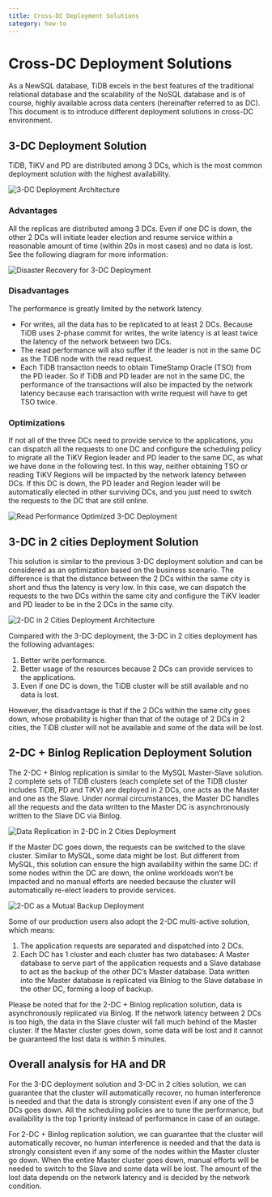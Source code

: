 ```yaml
---
title: Cross-DC Deployment Solutions
category: how-to
---
```


# Cross-DC Deployment Solutions

As a NewSQL database, TiDB excels in the best features of the traditional relational database and the scalability of the NoSQL database and is of course, highly available across data centers (hereinafter referred to as DC). This document is to introduce different deployment solutions in cross-DC environment.

## 3-DC Deployment Solution

TiDB, TiKV and PD are distributed among 3 DCs, which is the most common deployment solution with the highest availability.

![3-DC Deployment Architecture](/media/deploy-3dc.png)

### Advantages

All the replicas are distributed among 3 DCs. Even if one DC is down, the other 2 DCs will initiate leader election and resume service within a reasonable amount of time (within 20s in most cases) and no data is lost. See the following diagram for more information:

![Disaster Recovery for 3-DC Deployment](/media/deploy-3dc-dr.png)

### Disadvantages

The performance is greatly limited by the network latency.

- For writes, all the data has to be replicated to at least 2 DCs. Because TiDB uses 2-phase commit for writes, the write latency is at least twice the latency of the network between two DCs.
- The read performance will also suffer if the leader is not in the same DC as the TiDB node with the read request.
- Each TiDB transaction needs to obtain TimeStamp Oracle (TSO) from the PD leader. So if TiDB and PD leader are not in the same DC, the performance of the transactions will also be impacted by the network latency because each transaction with write request will have to get TSO twice.

### Optimizations

If not all of the three DCs need to provide service to the applications, you can dispatch all the requests to one DC and configure the scheduling policy to migrate all the TiKV Region leader and PD leader to the same DC, as what we have done in the following test. In this way, neither obtaining TSO or reading TiKV Regions will be impacted by the network latency between DCs. If this DC is down, the PD leader and Region leader will be automatically elected in other surviving DCs, and you just need to switch the requests to the DC that are still online.

![Read Performance Optimized 3-DC Deployment](/media/deploy-3dc-optimize.png)

## 3-DC in 2 cities Deployment Solution

This solution is similar to the previous 3-DC deployment solution and can be considered as an optimization based on the business scenario. The difference is that the distance between the 2 DCs within the same city is short and thus the latency is very low. In this case, we can dispatch the requests to the two DCs within the same city and configure the TiKV leader and PD leader to be in the 2 DCs in the same city.

![2-DC in 2 Cities Deployment Architecture](/media/deploy-2city3dc.png)

Compared with the 3-DC deployment, the 3-DC in 2 cities deployment has the following advantages:

1. Better write performance.
2. Better usage of the resources because 2 DCs can provide services to the applications.
3. Even if one DC is down, the TiDB cluster will be still available and no data is lost.

However, the disadvantage is that if the 2 DCs within the same city goes down, whose probability is higher than that of the outage of 2 DCs in 2 cities, the TiDB cluster will not be available and some of the data will be lost. 

## 2-DC + Binlog Replication Deployment Solution

The 2-DC + Binlog replication is similar to the MySQL Master-Slave solution. 2 complete sets of TiDB clusters (each complete set of the TiDB cluster includes TiDB, PD and TiKV) are deployed in 2 DCs, one acts as the Master and one as the Slave. Under normal circumstances, the Master DC handles all the requests and the data written to the Master DC is asynchronously written to the Slave DC via Binlog.

![Data Replication in 2-DC in 2 Cities Deployment](/media/deploy-binlog.png)

If the Master DC goes down, the requests can be switched to the slave cluster. Similar to MySQL, some data might be lost. But different from MySQL, this solution can ensure the high availability within the same DC: if some nodes within the DC are down, the online workloads won’t be impacted and no manual efforts are needed because the cluster will automatically re-elect leaders to provide services.

![2-DC as a Mutual Backup Deployment](/media/deploy-backup.png)

Some of our production users also adopt the 2-DC multi-active solution, which means:

1. The application requests are separated and dispatched into 2 DCs.
2. Each DC has 1 cluster and each cluster has two databases: A Master database to serve part of the application requests and a Slave database to act as the backup of the other DC’s Master database. Data written into the Master database is replicated via Binlog to the Slave database in the other DC, forming a loop of backup.

Please be noted that for the 2-DC + Binlog replication solution, data is asynchronously replicated via Binlog. If the network latency between 2 DCs is too high, the data in the Slave cluster will fall much behind of the Master cluster. If the Master cluster goes down, some data will be lost and it cannot be guaranteed the lost data is within 5 minutes.


## Overall analysis for HA and DR

For the 3-DC deployment solution and 3-DC in 2 cities solution, we can guarantee that the cluster will automatically recover, no human interference is needed and that the data is strongly consistent even if any one of the 3 DCs goes down. All the scheduling policies are to tune the performance, but availability is the top 1 priority instead of performance in case of an outage.

For 2-DC + Binlog replication solution,  we can guarantee that the cluster will automatically recover, no human interference is needed and that the data is strongly consistent even if any some of the nodes within the Master cluster go down. When the entire Master cluster goes down, manual efforts will be needed to switch to the Slave and some data will be lost. The amount of the lost data depends on the network latency and is decided by the network condition.
